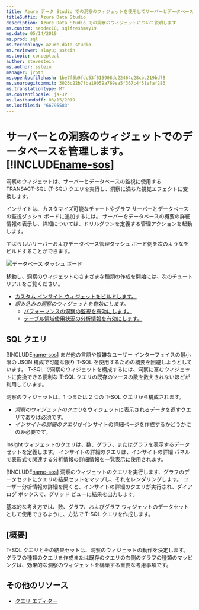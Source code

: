 ```yaml
---
title: Azure データ Studio での洞察のウィジェットを使用してサーバーとデータベースの監視
titleSuffix: Azure Data Studio
description: Azure Data Studio での洞察のウィジェットについて説明します
ms.custom: seodec18, sqlfreshmay19
ms.date: 05/14/2019
ms.prod: sql
ms.technology: azure-data-studio
ms.reviewer: alayu; sstein
ms.topic: conceptual
author: stevestein
ms.author: sstein
manager: jroth
ms.openlocfilehash: 1be7f5b9fdc53f013908dc22464c28cbc219bd78
ms.sourcegitcommit: 3026c22b7fba19059a769ea5f367c4f51efaf286
ms.translationtype: MT
ms.contentlocale: ja-JP
ms.lasthandoff: 06/15/2019
ms.locfileid: "66795583"
---
```

# <a name="manage-servers-and-databases-with-insight-widgets-in-includename-sosincludesname-sos-shortmd"></a>サーバーとの洞察のウィジェットでのデータベースを管理します。 [!INCLUDE[name-sos](../includes/name-sos-short.md)]

洞察のウィジェットは、サーバーとデータベースの監視に使用する TRANSACT-SQL (T-SQL) クエリを実行し、洞察に満ちた視覚エフェクトに変換します。

インサイトは、カスタマイズ可能なチャートやグラフ サーバーとデータベースの監視ダッシュ ボードに追加するには。 サーバーをデータベースの概要の詳細情報の表示し、詳細については、ドリルダウンを定義する管理アクションを起動します。

すばらしいサーバーおよびデータベース管理ダッシュ ボード例を次のようなをビルドすることができます。

![データベース ダッシュ ボード](media/insight-widgets/database-dashboard.png)


移動し、洞察のウィジェットのさまざまな種類の作成を開始には、次のチュートリアルをご覧ください。

- [カスタム インサイト ウィジェットをビルドします。](tutorial-build-custom-insight-sql-server.md)
- *組み込みの洞察のウィジェットを有効にします。*
  - [パフォーマンスの洞察の監視を有効にします。](tutorial-qds-sql-server.md)
  - [テーブル領域使用状況の分析情報を有効にします。](tutorial-table-space-sql-server.md)


## <a name="sql-queries"></a>SQL クエリ

[!INCLUDE[name-sos](../includes/name-sos-short.md)] まだ他の言語や複雑なユーザー インターフェイスの最小限の JSON 構成で可能な限り T-SQL を使用するための概要を回避しようとしています。 T-SQL で洞察のウィジェットを構成するには、洞察に富むウィジェットに変換できる便利な T-SQL クエリの既存のソースの数を数えきれないほどが利用しています。

洞察のウィジェットは、1 つまたは 2 つの T-SQL クエリから構成されます。
* *洞察のウィジェットのクエリ*をウィジェットに表示されるデータを返すクエリでありは必須です。
* *インサイトの詳細のクエリ*がインサイトの詳細ページを作成するかどうかにのみ必要です。

Insight ウィジェットのクエリは、数、グラフ、またはグラフを表示するデータセットを定義します。 インサイトの詳細のクエリは、インサイトの詳細 パネルで表形式で関連する分析情報の詳細情報を一覧表示に使用されます。 

[!INCLUDE[name-sos](../includes/name-sos-short.md)] 洞察のウィジェットのクエリを実行します、グラフのデータセットにクエリの結果セットをマップし、それをレンダリングします。 ユーザー分析情報の詳細を開くと、インサイトの詳細のクエリが実行され、ダイアログ ボックスで、グリッド ビューに結果を出力します。

基本的な考え方では、数、グラフ、およびグラフ ウィジェットのデータセットとして使用できるように、方法で T-SQL クエリを作成します。 

## <a name="summary"></a>[概要]

T-SQL クエリとその結果セットは、洞察のウィジェットの動作を決定します。 グラフの種類のクエリを作成または既存のクエリの右側のグラフの種類のマッピングは、効果的な洞察のウィジェットを構築する重要な考慮事項です。



## <a name="additional-resources"></a>その他のリソース
- [クエリ エディター](tutorial-sql-editor.md)

